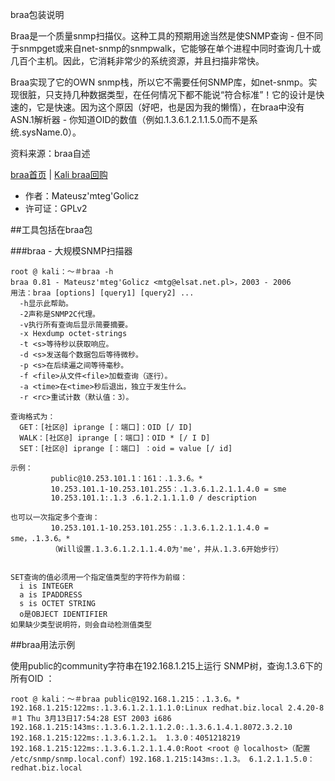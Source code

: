 braa包装说明

Braa是一个质量snmp扫描仪。这种工具的预期用途当然是使SNMP查询 - 但不同于snmpget或来自net-snmp的snmpwalk，它能够在单个进程中同时查询几十或几百个主机。因此，它消耗非常少的系统资源，并且扫描非常快。

Braa实现了它的OWN snmp栈，所以它不需要任何SNMP库，如net-snmp。实现很脏，只支持几种数据类型，在任何情况下都不能说“符合标准”！它的设计是快速的，它是快速。因为这个原因（好吧，也是因为我的懒惰），在braa中没有ASN.1解析器 - 你知道OID的数值（例如.1.3.6.1.2.1.1.5.0而不是系统.sysName.0）。

资料来源：braa自述

[braa首页](http://s-tech.elsat.net.pl/) | [Kali braa回购](http://git.kali.org/gitweb/?p=packages/braa.git;a=summary)

- 作者：Mateusz'mteg'Golicz
- 许可证：GPLv2

##工具包括在braa包

###braa - 大规模SNMP扫描器

```
root @ kali：〜＃braa -h 
braa 0.81 - Mateusz'mteg'Golicz <mtg@elsat.net.pl>，2003 - 2006 
用法：braa [options] [query1] [query2] ... 
  -h显示此帮助。
  -2声称是SNMP2C代理。
  -v执行所有查询后显示简要摘要。
  -x Hexdump octet-strings 
  -t <s>等待秒以获取响应。
  -d <s>发送每个数据包后等待微秒。
  -p <s>在后续遍之间等待毫秒。
  -f <file>从文件<file>加载查询（逐行）。
  -a <time>在<time>秒后退出，独立于发生什么。
  -r <rc>重试计数（默认值：3）。

查询格式为：
  GET：[社区@] iprange [：端口]：OID [/ ID] 
  WALK：[社区@] iprange [：端口]：OID * [/ I D] 
  SET：[社区@] iprange [：端口] ：oid = value [/ id] 

示例：
         public@10.253.101.1：161：.1.3.6。* 
         10.253.101.1-10.253.101.255：.1.3.6.1.2.1.1.4.0 = sme 
         10.253.101.1:.1.3 .6.1.2.1.1.1.0 / description 

也可以一次指定多个查询：
         10.253.101.1-10.253.101.255：.1.3.6.1.2.1.1.4.0 = sme，.1.3.6。* 
         （Will设置.1.3.6.1.2.1.1.4.0为'me'，并从.1.3.6开始步行）


SET查询的值必须用一个指定值类型的字符作为前缀：
  i is INTEGER 
  a is IPADDRESS 
  s is OCTET STRING 
  o是OBJECT IDENTIFIER 
如果缺少类型说明符，则会自动检测值类型
```
##braa用法示例

使用public的community字符串在192.168.1.215上运行 SNMP树，查询.1.3.6下的所有OID ：

```
root @ kali：〜＃braa public@192.168.1.215：.1.3.6。* 
192.168.1.215:122ms:.1.3.6.1.2.1.1.1.0:Linux redhat.biz.local 2.4.20-8＃1 Thu 3月13日17:54:28 EST 2003 i686 
192.168.1.215:143ms:.1.3.6.1.2.1.1.2.0:.1.3.6.1.4.1.8072.3.2.10 
192.168.1.215:122ms:.1.3.6.1.2.1。 1.3.0：4051218219 
192.168.1.215:122ms:.1.3.6.1.2.1.1.4.0:Root <root @ localhost>（配置
/etc/snmp/snmp.local.conf）192.168.1.215:143ms:.1.3。 6.1.2.1.1.5.0：redhat.biz.local
```

